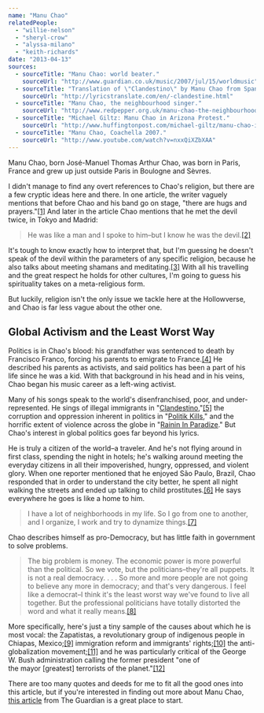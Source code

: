 ```yaml
---
name: "Manu Chao"
relatedPeople:
  - "willie-nelson"
  - "sheryl-crow"
  - "alyssa-milano"
  - "keith-richards"
date: "2013-04-13"
sources:
  - sourceTitle: "Manu Chao: world beater."
    sourceUrl: "http://www.guardian.co.uk/music/2007/jul/15/worldmusic"
  - sourceTitle: "Translation of \"Clandestino\" by Manu Chao from Spanish to English."
    sourceUrl: "http://lyricstranslate.com/en/-clandestine.html"
  - sourceTitle: "Manu Chao, the neighbourhood singer."
    sourceUrl: "http://www.redpepper.org.uk/manu-chao-the-neighbourhood-singer/"
  - sourceTitle: "Michael Giltz: Manu Chao in Arizona Protest."
    sourceUrl: "http://www.huffingtonpost.com/michael-giltz/manu-chao-in-arizona-prot_b_1132208.html"
  - sourceTitle: "Manu Chao, Coachella 2007."
    sourceUrl: "http://www.youtube.com/watch?v=nxxQiXZbXAA"
---
```


Manu Chao, born José-Manuel Thomas Arthur Chao, was born in Paris, France and grew up just outside Paris in Boulogne and Sèvres.

I didn't manage to find any overt references to Chao's religion, but there are a few cryptic ideas here and there. In one article, the writer vaguely mentions that before Chao and his band go on stage, "there are hugs and prayers."<a class="source-citation" href="#http://www.guardian.co.uk/music/2007/jul/15/worldmusic" title="Manu Chao: world beater.">[1]</a> And later in the article Chao mentions that he met the devil twice, in Tokyo and Madrid:

>He was like a man and I spoke to him–but I know he was the devil.<a class="source-citation" href="#http://www.guardian.co.uk/music/2007/jul/15/worldmusic" title="Manu Chao: world beater.">[2]</a>

It's tough to know exactly how to interpret that, but I'm guessing he doesn't speak of the devil within the parameters of any specific religion, because he also talks about meeting shamans and meditating.<a class="source-citation" href="#http://www.guardian.co.uk/music/2007/jul/15/worldmusic" title="Manu Chao: world beater.">[3]</a> With all his travelling and the great respect he holds for other cultures, I'm going to guess his spirituality takes on a meta-religious form.

But luckily, religion isn't the only issue we tackle here at the Hollowverse, and Chao is far less vague about the other one.


## Global Activism and the Least Worst Way

Politics is in Chao's blood: his grandfather was sentenced to death by Francisco Franco, forcing his parents to emigrate to France.<a class="source-citation" href="#http://www.guardian.co.uk/music/2007/jul/15/worldmusic" title="Manu Chao: world beater.">[4]</a> He described his parents as activists, and said politics has been a part of his life since he was a kid. With that background in his head and in his veins, Chao began his music career as a left-wing activist.

Many of his songs speak to the world's disenfranchised, poor, and under-represented. He sings of illegal immigrants in "[Clandestino](http://www.youtube.com/watch?v=rSEUH4KRfN8),"<a class="source-citation" href="#http://lyricstranslate.com/en/-clandestine.html" title="Translation of &quot;Clandestino&quot; by Manu Chao from Spanish to English.">[5]</a> the corruption and oppression inherent in politics in "[Politik Kills](http://www.youtube.com/watch?v=KV0-biHAtNY)," and the horrific extent of violence across the globe in "[Rainin In Paradize](http://www.youtube.com/watch?v=jSRaSfq8Oiw)." But Chao's interest in global politics goes far beyond his lyrics.

He is truly a citizen of the world–a traveler. And he's not flying around in first class, spending the night in hotels; he's walking around meeting the everyday citizens in all their impoverished, hungry, oppressed, and violent glory. When one reporter mentioned that he enjoyed São Paulo, Brazil, Chao responded that in order to understand the city better, he spent all night walking the streets and ended up talking to child prostitutes.<a class="source-citation" href="#http://www.guardian.co.uk/music/2007/jul/15/worldmusic" title="Manu Chao: world beater.">[6]</a> He says everywhere he goes is like a home to him.

>I have a lot of neighborhoods in my life. So I go from one to another, and I organize, I work and try to dynamize things.<a class="source-citation" href="#http://www.redpepper.org.uk/manu-chao-the-neighbourhood-singer/" title="Manu Chao, the neighbourhood singer.">[7]</a>

Chao describes himself as pro-Democracy, but has little faith in government to solve problems.

>The big problem is money. The economic power is more powerful than the political. So we vote, but the politicians–they're all puppets. It is not a real democracy. . . . So more and more people are not going to believe any more in democracy; and that's very dangerous. I feel like a democrat–I think it's the least worst way we've found to live all together. But the professional politicians have totally distorted the word and what it really means.<a class="source-citation" href="#http://www.redpepper.org.uk/manu-chao-the-neighbourhood-singer/" title="Manu Chao, the neighbourhood singer.">[8]</a>

More specifically, here's just a tiny sample of the causes about which he is most vocal: the Zapatistas, a revolutionary group of indigenous people in Chiapas, Mexico;<a class="source-citation" href="#http://www.guardian.co.uk/music/2007/jul/15/worldmusic" title="Manu Chao: world beater.">[9]</a> immigration reform and immigrants' rights;<a class="source-citation" href="#http://www.huffingtonpost.com/michael-giltz/manu-chao-in-arizona-prot_b_1132208.html" title="Michael Giltz: Manu Chao in Arizona Protest.">[10]</a> the anti-globalization movement;<a class="source-citation" href="#http://www.guardian.co.uk/music/2007/jul/15/worldmusic" title="Manu Chao: world beater.">[11]</a> and he was particularly critical of the George W. Bush administration calling the former president "one of the mayor [greatest] terrorists of the planet."<a class="source-citation" href="#http://www.youtube.com/watch?v=nxxQiXZbXAA" title="Manu Chao, Coachella 2007.">[12]</a>

There are too many quotes and deeds for me to fit all the good ones into this article, but if you're interested in finding out more about Manu Chao, [this article](http://www.guardian.co.uk/music/2007/jul/15/worldmusic) from The Guardian is a great place to start.